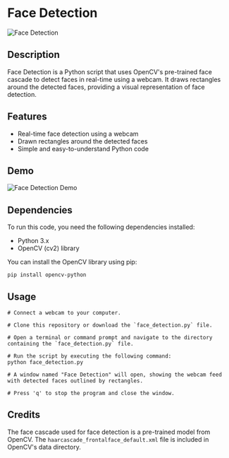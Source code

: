 # Face Detection

![Face Detection](face_detection_demo.gif)

## Description

Face Detection is a Python script that uses OpenCV's pre-trained face cascade to detect faces in real-time using a webcam. It draws rectangles around the detected faces, providing a visual representation of face detection.

## Features

- Real-time face detection using a webcam
- Drawn rectangles around the detected faces
- Simple and easy-to-understand Python code

## Demo

![Face Detection Demo](face_detection_demo.gif)

## Dependencies

To run this code, you need the following dependencies installed:

- Python 3.x
- OpenCV (cv2) library

You can install the OpenCV library using pip:

```shell
pip install opencv-python
```

## Usage

```shell
# Connect a webcam to your computer.

# Clone this repository or download the `face_detection.py` file.

# Open a terminal or command prompt and navigate to the directory containing the `face_detection.py` file.

# Run the script by executing the following command:
python face_detection.py

# A window named "Face Detection" will open, showing the webcam feed with detected faces outlined by rectangles.

# Press 'q' to stop the program and close the window.

```

## Credits

The face cascade used for face detection is a pre-trained model from OpenCV. The `haarcascade_frontalface_default.xml` file is included in OpenCV's data directory.


